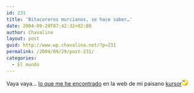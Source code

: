 ```yaml
---
id: 231
title: 'Bitacoreros murcianos, se hace saber…'
date: 2004-09-29T07:42:32+02:00
author: Chavalina
layout: post
guid: http://www.wp.chavalina.net/?p=231
permalink: /2004/09/29/post-231/
categories:
  - El mundo
---
```

Vaya vaya… <a href="http://www.kusor.net/blog/581/" target="_blank">lo que me he encontrado</a> en la web de mi paisano <a href="http://www.kusor.net/blog/" target="_blank">kursor</a>![emo](/imagenes/emoticonos/pensativo.gif)